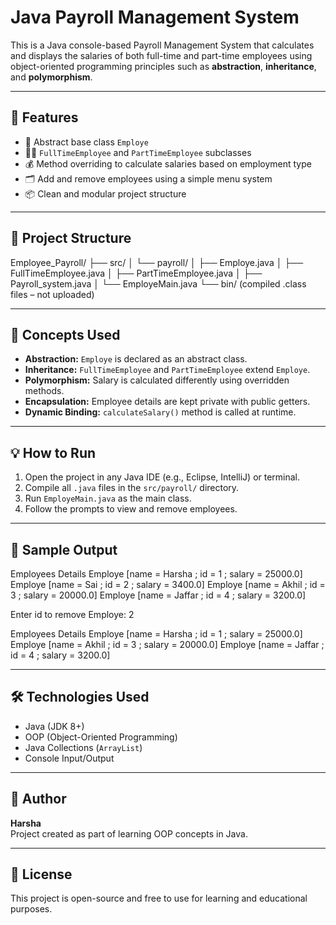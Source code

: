 # Java Payroll Management System

This is a Java console-based Payroll Management System that calculates and displays the salaries of both full-time and part-time employees using object-oriented programming principles such as **abstraction**, **inheritance**, and **polymorphism**.

---

## 🚀 Features

- 📄 Abstract base class `Employe`
- 👨‍💼 `FullTimeEmployee` and `PartTimeEmployee` subclasses
- 💰 Method overriding to calculate salaries based on employment type
- 🗂️ Add and remove employees using a simple menu system
- 📦 Clean and modular project structure

---

## 📂 Project Structure

Employee_Payroll/
├── src/
│ └── payroll/
│ ├── Employe.java
│ ├── FullTimeEmployee.java
│ ├── PartTimeEmployee.java
│ ├── Payroll_system.java
│ └── EmployeMain.java
└── bin/ (compiled .class files – not uploaded)


---

## 🧠 Concepts Used

- **Abstraction:** `Employe` is declared as an abstract class.
- **Inheritance:** `FullTimeEmployee` and `PartTimeEmployee` extend `Employe`.
- **Polymorphism:** Salary is calculated differently using overridden methods.
- **Encapsulation:** Employee details are kept private with public getters.
- **Dynamic Binding:** `calculateSalary()` method is called at runtime.

---

## 💡 How to Run

1. Open the project in any Java IDE (e.g., Eclipse, IntelliJ) or terminal.
2. Compile all `.java` files in the `src/payroll/` directory.
3. Run `EmployeMain.java` as the main class.
4. Follow the prompts to view and remove employees.

---

## 📌 Sample Output

Employees Details
Employe [name = Harsha ; id = 1 ; salary = 25000.0]
Employe [name = Sai ; id = 2 ; salary = 3400.0]
Employe [name = Akhil ; id = 3 ; salary = 20000.0]
Employe [name = Jaffar ; id = 4 ; salary = 3200.0]

Enter id to remove Employe:
2

Employees Details
Employe [name = Harsha ; id = 1 ; salary = 25000.0]
Employe [name = Akhil ; id = 3 ; salary = 20000.0]
Employe [name = Jaffar ; id = 4 ; salary = 3200.0]


---

## 🛠️ Technologies Used

- Java (JDK 8+)
- OOP (Object-Oriented Programming)
- Java Collections (`ArrayList`)
- Console Input/Output

---

## 📎 Author

**Harsha**  
Project created as part of learning OOP concepts in Java.

---

## 📎 License

This project is open-source and free to use for learning and educational purposes.
